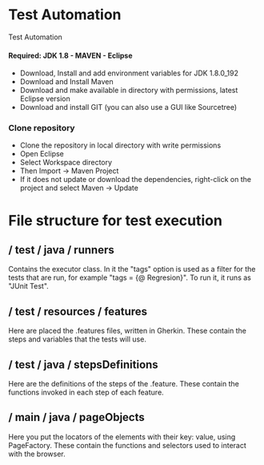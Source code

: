 
# Test Automation #
Test Automation


#### Required: JDK 1.8 - MAVEN - Eclipse ####
* Download, Install and add environment variables for JDK 1.8.0_192
* Download and Install Maven
* Download and make available in directory with permissions, latest Eclipse version
* Download and install GIT (you can also use a GUI like Sourcetree)


### Clone repository ###
* Clone the repository in local directory with write permissions
* Open Eclipse
* Select Workspace directory
* Then Import -> Maven Project
* If it does not update or download the dependencies, right-click on the project and select Maven -> Update


# File structure for test execution #

## / test / java / runners ##

Contains the executor class. In it the "tags" option is used
 as a filter for the tests that are run,
 for example "tags = {@ Regresion}".
To run it, it runs as "JUnit Test".


## / test / resources / features ##

Here are placed the .features files, written in Gherkin.
 These contain the steps and variables that the tests will use.

## / test / java / stepsDefinitions ##

Here are the definitions of the steps of the .feature.
 These contain the functions invoked in each step of each feature.

## / main / java / pageObjects ##

Here you put the locators of the elements with their key: value, using PageFactory.
 These contain the functions and selectors used to interact with the browser.
